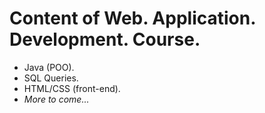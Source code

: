 # Content of Web. Application. Development. Course.
- Java (POO).
- SQL Queries.
- HTML/CSS (front-end).
- *More to come...*
